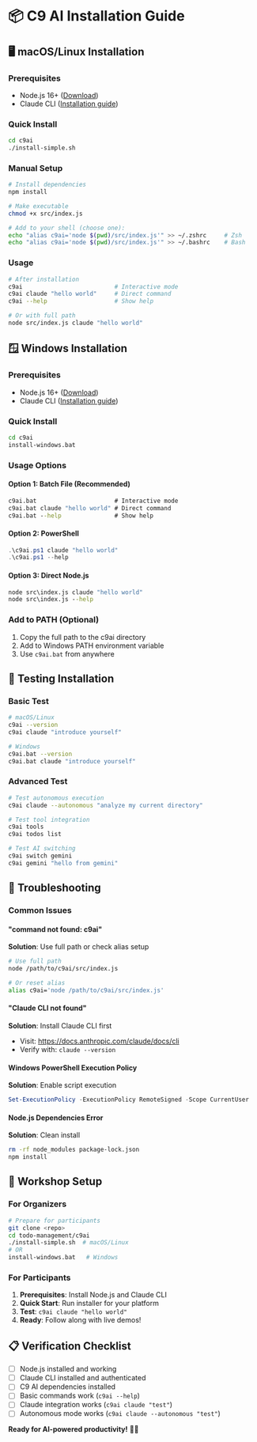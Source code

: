 # 📦 C9 AI Installation Guide

## 🖥️ **macOS/Linux Installation**

### Prerequisites
- Node.js 16+ ([Download](https://nodejs.org))
- Claude CLI ([Installation guide](https://docs.anthropic.com/claude/docs/cli))

### Quick Install
```bash
cd c9ai
./install-simple.sh
```

### Manual Setup
```bash
# Install dependencies
npm install

# Make executable
chmod +x src/index.js

# Add to your shell (choose one):
echo "alias c9ai='node $(pwd)/src/index.js'" >> ~/.zshrc     # Zsh
echo "alias c9ai='node $(pwd)/src/index.js'" >> ~/.bashrc    # Bash
```

### Usage
```bash
# After installation
c9ai                          # Interactive mode
c9ai claude "hello world"     # Direct command
c9ai --help                   # Show help

# Or with full path
node src/index.js claude "hello world"
```

## 🪟 **Windows Installation**

### Prerequisites
- Node.js 16+ ([Download](https://nodejs.org))
- Claude CLI ([Installation guide](https://docs.anthropic.com/claude/docs/cli))

### Quick Install
```cmd
cd c9ai
install-windows.bat
```

### Usage Options

#### Option 1: Batch File (Recommended)
```cmd
c9ai.bat                      # Interactive mode
c9ai.bat claude "hello world" # Direct command
c9ai.bat --help               # Show help
```

#### Option 2: PowerShell
```powershell
.\c9ai.ps1 claude "hello world"
.\c9ai.ps1 --help
```

#### Option 3: Direct Node.js
```cmd
node src\index.js claude "hello world"
node src\index.js --help
```

### Add to PATH (Optional)
1. Copy the full path to the c9ai directory
2. Add to Windows PATH environment variable
3. Use `c9ai.bat` from anywhere

## 🧪 **Testing Installation**

### Basic Test
```bash
# macOS/Linux
c9ai --version
c9ai claude "introduce yourself"

# Windows  
c9ai.bat --version
c9ai.bat claude "introduce yourself"
```

### Advanced Test
```bash
# Test autonomous execution
c9ai claude --autonomous "analyze my current directory"

# Test tool integration
c9ai tools
c9ai todos list

# Test AI switching
c9ai switch gemini
c9ai gemini "hello from gemini"
```

## 🔧 **Troubleshooting**

### Common Issues

#### "command not found: c9ai"
**Solution**: Use full path or check alias setup
```bash
# Use full path
node /path/to/c9ai/src/index.js

# Or reset alias
alias c9ai='node /path/to/c9ai/src/index.js'
```

#### "Claude CLI not found"
**Solution**: Install Claude CLI first
- Visit: https://docs.anthropic.com/claude/docs/cli
- Verify with: `claude --version`

#### Windows PowerShell Execution Policy
**Solution**: Enable script execution
```powershell
Set-ExecutionPolicy -ExecutionPolicy RemoteSigned -Scope CurrentUser
```

#### Node.js Dependencies Error
**Solution**: Clean install
```bash
rm -rf node_modules package-lock.json
npm install
```

## 🎪 **Workshop Setup**

### For Organizers
```bash
# Prepare for participants
git clone <repo>
cd todo-management/c9ai
./install-simple.sh  # macOS/Linux
# OR
install-windows.bat   # Windows
```

### For Participants
1. **Prerequisites**: Install Node.js and Claude CLI
2. **Quick Start**: Run installer for your platform
3. **Test**: `c9ai claude "hello world"`
4. **Ready**: Follow along with live demos!

## 📋 **Verification Checklist**

- [ ] Node.js installed and working
- [ ] Claude CLI installed and authenticated  
- [ ] C9 AI dependencies installed
- [ ] Basic commands work (`c9ai --help`)
- [ ] Claude integration works (`c9ai claude "test"`)
- [ ] Autonomous mode works (`c9ai claude --autonomous "test"`)

**Ready for AI-powered productivity!** 🚀🤖
